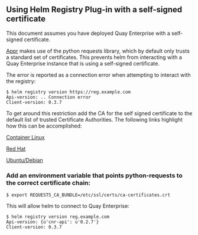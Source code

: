 ## Using Helm Registry Plug-in with a self-signed certificate



This document assumes you have deployed Quay Enterprise with a self-signed certificate.

[Appr](https://github.com/app-registry/appr) makes use of the python requests library, which by default only trusts a standard set of certificates. This prevents helm from interacting with a Quay Enterprise instance that is using a self-signed certificate.

The error is reported as a connection error when attempting to interact with the registry:

```
$ helm registry version https://reg.example.com
Api-version: .. Connection error
Client-version: 0.3.7
```

To get around this restriction add the CA for the self signed certificate to the default list of trusted Certificate Authorities. The following links highlight how this can be accomplished:

[Container Linux](https://coreos.com/os/docs/latest/adding-certificate-authorities.html)

[Red Hat](https://access.redhat.com/solutions/1519813)

[Ubuntu/Debian](https://askubuntu.com/questions/73287/how-do-i-install-a-root-certificate)



### Add an environment variable that points python-requests to the correct certificate chain:

```
$ export REQUESTS_CA_BUNDLE=/etc/ssl/certs/ca-certificates.crt
```


This will allow helm to connect to Quay Enterprise:

````
$ helm registry version reg.example.com   
Api-version: {u'cnr-api': u'0.2.7'}
Client-version: 0.3.7
````
